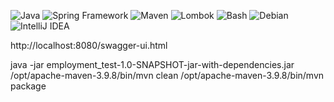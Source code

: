 ![Java](https://img.shields.io/badge/Java-17-blue?logo=openjdk)
![Spring Framework](https://img.shields.io/badge/Spring_Framework-6.x-brightgreen?logo=spring)
![Maven](https://img.shields.io/badge/Maven-Build-orange?logo=apachemaven)
![Lombok](https://img.shields.io/badge/Lombok-Enabled-red?logo=java)
![Bash](https://img.shields.io/badge/Bash-Scripting-4EAA25?logo=gnubash&logoColor=white)
![Debian](https://img.shields.io/badge/Debian-12_(Bookworm)-A81D33?logo=debian&logoColor=white)
![IntelliJ IDEA](https://img.shields.io/badge/IntelliJ_IDEA-2024-blueviolet?logo=intellijidea&logoColor=white)





http://localhost:8080/swagger-ui.html

java -jar employment_test-1.0-SNAPSHOT-jar-with-dependencies.jar
/opt/apache-maven-3.9.8/bin/mvn clean
/opt/apache-maven-3.9.8/bin/mvn package
